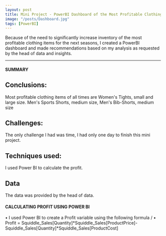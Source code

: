 ```yaml
---
layout: post
title: Mini Project - PowerBI Dashboard of the Most Profitable Clothing Items
image: "/posts/Dashboard.jpg"
tags: [PowerBI]
---
```


Because of the need to significantly increase inventory of the most profitable clothing items for the next seasons, I created a PowerBI dashboard and made recommendations based on my analysis as requested by the head of data and insights.

---

#### SUMMARY
## Conclusions: 
Most profitable clothing items of all times are Women's Tights, small and large size. Men's Sports Shorts, medium size, Men's Bib-Shorts, medium size
## Challenges: 
The only challenge I had was time, I had only one day to finish this mini project.
## Techniques used: 
I used Power BI to calculate the profit.
## Data
The data was provided by the head of data.

#### CALCULATING PROFIT USING POWER BI
•	I used Power BI to create a Profit variable using the following formula /
•	Profit = Squiddle_Sales[Quantity]*Squiddle_Sales[ProductPrice]-Squiddle_Sales[Quantity]*Squiddle_Sales[ProductCost] 



